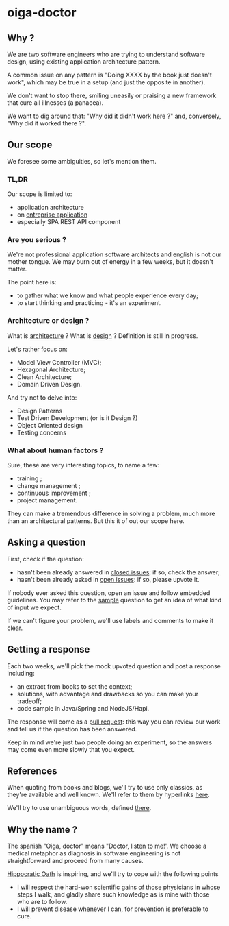 # oiga-doctor

## Why ?

We are two software engineers who are trying to understand software design, using existing application architecture pattern.

A common issue on any pattern is "Doing XXXX by the book just doesn't work", which may be true in a setup (and just the opposite in another).

We don't want to stop there, smiling uneasily or praising a new framework that cure all illnesses (a panacea).  

We want to dig around that: "Why did it didn't work here ?" and, conversely, "Why did it worked there ?".

## Our scope

We foresee some ambiguities, so let's mention them.

### TL,DR

Our scope is limited to:
- application architecture
- on [entreprise application](references/glossary/general.md#entreprise_application)
- especially SPA REST API component

### Are you serious ?

We're not professional application software architects and english is not our mother tongue.
We may burn out of energy in a few weeks, but it doesn't matter.

The point here is:
- to gather what we know and what people experience every day;
- to start thinking and practicing - it's an experiment.

### Architecture or design ?

What is [architecture](references/glossary/general.md#architecture) ?
What is [design](http://www.bleading-edge.com/Publications/C++Journal/Cpjour2.htm) ?
Definition is still in progress.

Let's rather focus on:
- Model View Controller (MVC);
- Hexagonal Architecture;
- Clean Architecture;
- Domain Driven Design.

And try not to delve into:  
- Design Patterns
- Test Driven Development (or is it Design ?)
- Object Oriented design
- Testing concerns

### What about human factors ?

Sure, these are very interesting topics, to name a few:
- training ;
- change management ;
- continuous improvement ;
- project management.

They can make a tremendous difference in solving a problem, much more than an architectural patterns.
But this it of out our scope here.

## Asking a question

First, check if the question:
- hasn't been already answered in [closed issues](https://github.com/octo-topi/oiga-doctor/issues?q=is%3Aissue+is%3Aclosed): if so, check the answer;
- hasn't been already asked in [open issues](https://github.com/octo-topi/oiga-doctor/issues): if so, please upvote it.

If nobody ever asked this question, open an issue and follow embedded guidelines.
You may refer to the [sample](https://github.com/octo-topi/oiga-doctor/issues/1) question to get an idea of what kind of input we expect.

If we can't figure your problem, we'll use labels and comments to make it clear.

## Getting a response

Each two weeks, we'll pick the mock upvoted question and post a response including:
- an extract from books to set the context;
- solutions, with advantage and drawbacks so you can make your tradeoff;
- code sample in Java/Spring and NodeJS/Hapi.

The response will come as a [pull request](https://github.com/octo-topi/oiga-doctor/pulls): this way you can review our
work and tell us if the question has been answered.

Keep in mind we're just two people doing an experiment, so the answers may come even more slowly that you expect.

## References

When quoting from books and blogs, we'll try to use only classics, as they're available and well known.
We'll refer to them by hyperlinks [here](references/works.md).

We'll try to use unambiguous words, defined [there](references/glossary).

## Why the name ?

The spanish "Oiga, doctor" means "Doctor, listen to me!'.
We choose a medical metaphor as diagnosis in software engineering is not straightforward and proceed from many causes.

[Hippocratic Oath](https://en.wikipedia.org/wiki/Hippocratic_Oath) is inspiring, and we'll try to cope with the following points
- I will respect the hard-won scientific gains of those physicians in whose steps I walk, and gladly share such knowledge as is mine with those who are to follow.
- I will prevent disease whenever I can, for prevention is preferable to cure.
